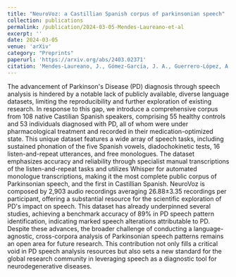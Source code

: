 ```yaml
---
title: "NeuroVoz: a Castillian Spanish corpus of parkinsonian speech"
collection: publications
permalink: /publication/2024-03-05-Mendes-Laureano-et-al
excerpt: ''
date: 2024-03-05
venue: 'arXiv'
category: "Preprints"
paperurl: 'https://arxiv.org/abs/2403.02371'
citation: 'Mendes-Laureano, J., Gómez-García, J. A., Guerrero-López, A., Luque-Buzo, E., Arias-Londoño, J. D., Grandas-Pérez, F. J., & Godino Llorente, J. I. (2024). NeuroVoz: a Castillian Spanish corpus of parkinsonian speech. arXiv 2403.02371. https://arxiv.org/abs/2403.02371'
---
```


The advancement of Parkinson's Disease (PD) diagnosis through speech analysis is hindered by a notable lack of publicly available, diverse language datasets, limiting the reproducibility and further exploration of existing research.
In response to this gap, we introduce a comprehensive corpus from 108 native Castilian Spanish speakers, comprising 55 healthy controls and 53 individuals diagnosed with PD, all of whom were under pharmacological treatment and recorded in their medication-optimized state. This unique dataset features a wide array of speech tasks, including sustained phonation of the five Spanish vowels, diadochokinetic tests, 16 listen-and-repeat utterances, and free monologues. The dataset emphasizes accuracy and reliability through specialist manual transcriptions of the listen-and-repeat tasks and utilizes Whisper for automated monologue transcriptions, making it the most complete public corpus of Parkinsonian speech, and the first in Castillian Spanish.
NeuroVoz is composed by 2,903 audio recordings averaging 26.88±3.35 recordings per participant, offering a substantial resource for the scientific exploration of PD's impact on speech. This dataset has already underpinned several studies, achieving a benchmark accuracy of 89% in PD speech pattern identification, indicating marked speech alterations attributable to PD. Despite these advances, the broader challenge of conducting a language-agnostic, cross-corpora analysis of Parkinsonian speech patterns remains an open area for future research. This contribution not only fills a critical void in PD speech analysis resources but also sets a new standard for the global research community in leveraging speech as a diagnostic tool for neurodegenerative diseases.